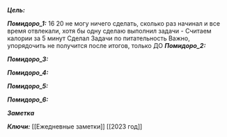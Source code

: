    
***Цель:***  

***Помидоро_1:*** 16 20
не могу ничего сделать, сколько раз начинал и все время отвлекали, хотя бы одну сделаю
выполнил задачи - Считаем калории за 5 минут
Сделал Задачи по питательность
Важно, упорядочить не получится после итогов, только ДО
***Помидоро_2:*** 

***Помидоро_3:*** 

***Помидоро_4:*** 

***Помидоро_5:*** 

***Помидоро_6:*** 

***Заметка*** 


***Ключи:*** [[Ежедневные заметки]] [[2023 год]]